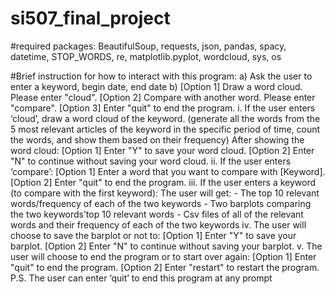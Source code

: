 # si507_final_project

#required packages: BeautifulSoup, requests, json, pandas, spacy, datetime, STOP_WORDS, re, matplotlib.pyplot, wordcloud, sys, os

#Brief instruction for how to interact with this program: 
  a) Ask the user to enter a keyword, begin date, end date 
  b)  [Option 1] Draw a word cloud. Please enter "cloud". 
      [Option 2] Compare with another word. Please enter "compare". 
      [Option 3] Enter "quit" to end the program. 
         i. If the user enters ‘cloud’, draw a word cloud of the keyword. (generate all the words from the 5 most relevant articles of the keyword in the specific period of time, count the words, and show them based on their frequency) 
            After showing the word cloud: 
            [Option 1] Enter "Y" to save your word cloud. 
            [Option 2] Enter "N" to continue without saving your word cloud. 
         ii. If the user enters ‘compare’: 
            [Option 1] Enter a word that you want to compare with [Keyword]. 
            [Option 2] Enter "quit" to end the program. 
         iii. If the user enters a keyword (to compare with the first keyword): 
              The user will get: 
                - The top 10 relevant words/frequency of each of the two keywords 
                - Two barplots comparing the two keywords’top 10 relevant words 
                - Csv files of all of the relevant words and their frequency of each of the two keywords 
         iv. The user will choose to save the barplot or not to: 
             [Option 1] Enter "Y" to save your barplot. 
             [Option 2] Enter "N" to continue without saving your barplot. 
          v. The user will choose to end the program or to start over again: 
             [Option 1] Enter "quit" to end the program. 
             [Option 2] Enter "restart" to restart the program. 
P.S. The user can enter ‘quit’ to end this program at any prompt

